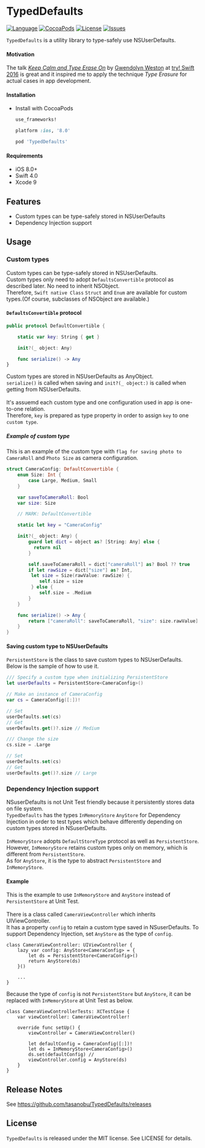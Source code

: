 TypedDefaults
===

[![Language](http://img.shields.io/badge/language-swift-brightgreen.svg?style=flat
)](https://developer.apple.com/swift)
[![CocoaPods](https://img.shields.io/cocoapods/v/TypedDefaults.svg)]()
[![License](http://img.shields.io/badge/license-MIT-lightgrey.svg?style=flat
)](http://mit-license.org)
[![Issues](https://img.shields.io/github/issues/tasanobu/TypedDefaults.svg?style=flat
)](https://github.com/tasanobu/TypedDefaults/issues?state=open)

`TypedDefaults` is a utility library to type-safely use NSUserDefaults.

#### Motivation
The talk *[Keep Calm and Type Erase On](https://realm.io/news/tryswift-gwendolyn-weston-type-erasure/)* by [Gwendolyn Weston](https://github.com/gwengrid) at [try! Swift 2016](http://www.tryswiftconf.com) is great and it inspired me to apply the technique *Type Erasure* for actual cases in app development.

#### Installation
- Install with CocoaPods

  ```ruby
  use_frameworks!

  platform :ios, '8.0'

  pod 'TypedDefaults'
  ```

#### Requirements
- iOS 8.0+
- Swift 4.0
- Xcode 9

## Features
- Custom types can be type-safely stored in NSUserDefaults
- Dependency Injection support

## Usage

### Custom types
Custom types can be type-safely stored in NSUserDefaults.<br/>
Custom types only need to adopt `DefaultsConvertible` protocol as described later. No need to inherit NSObject.<br/>
Therefore, `Swift native Class` `Struct` and `Enum` are available for custom types.(Of course, subclasses of NSObject are available.)  

#### `DefaultsConvertible` protocol
```swift
public protocol DefaultConvertible {

    static var key: String { get }

    init?(_ object: Any)

    func serialize() -> Any
}
```

Custom types are stored in NSUserDefaults as AnyObject.<br/>
`serialize()` is called when saving and `init?(_ object:)` is called when getting from NSUserDefaults.<br/>
<br/>
It's assuemd each custom type and one configuration used in app is one-to-one relation.<br/>
Therefore, `key` is prepared as type property in order to assign `key` to one `custom type`.

##### Example of custom type
This is an example of the custom type with `flag for saving photo to CameraRoll` and `Photo Size` as camera configuration.

```swift
struct CameraConfig: DefaultConvertible {
    enum Size: Int {
        case Large, Medium, Small
    }

    var saveToCameraRoll: Bool
    var size: Size

    // MARK: DefaultConvertible

    static let key = "CameraConfig"

    init?(_ object: Any) {
        guard let dict = object as? [String: Any] else {
          return nil
        }

        self.saveToCameraRoll = dict["cameraRoll"] as? Bool ?? true
        if let rawSize = dict["size"] as? Int,
         let size = Size(rawValue: rawSize) {
            self.size = size
         } else {
            self.size = .Medium
        }
    }

    func serialize() -> Any {
        return ["cameraRoll": saveToCameraRoll, "size": size.rawValue]
    }
}
```

#### Saving custom type to NSUserDefaults
`PersistentStore` is the class to save custom types to NSUserDefaults.<br/>
Below is the sample of how to use it.

```swift
/// Specify a custom type when initializing PersistentStore
let userDefaults = PersistentStore<CameraConfig>()

// Make an instance of CameraConfig
var cs = CameraConfig([:])!

// Set
userDefaults.set(cs)
// Get
userDefaults.get()?.size // Medium

/// Change the size
cs.size = .Large

// Set
userDefaults.set(cs)
// Get
userDefaults.get()?.size // Large
```

### Dependency Injection support
NSuserDefaults is not Unit Test friendly because it persistently stores data on file system.<br/>
`TypedDefaults` has the types `InMemoryStore` `AnyStore` for Dependency Injection in order to test types which behave differently depending on custom types stored in NSuserDefaults.<br/>
<br/>
`InMemoryStore` adopts `DefaultStoreType` protocol as well as `PersistentStore`. <br/>
However, `InMemoryStore` retains custom types only on memory, which is different from `PersistentStore`.<br/>
As for `AnyStore`, it is the type to abstract `PersistentStore` and `InMemoryStore`.

#### Example
This is the example to use `InMemoryStore` and `AnyStore` instead of `PersistentStore` at Unit Test.<br/>
<br/>
There is a class called `CameraViewController` which inherits UIViewController.<br/>
It has a property `config` to retain a custom type saved in NSuserDefaults. To support Dependency Injection, set `AnyStore` as the type of `config`.

```
class CameraViewController: UIViewController {
    lazy var config: AnyStore<CameraConfig> = {
        let ds = PersistentStore<CameraConfig>()
        return AnyStore(ds)
    }()

    ...
}
```

Because the type of `config` is not `PersistentStore` but `AnyStore`, it can be replaced with `InMemoryStore` at Unit Test as below.

```
class CameraViewControllerTests: XCTestCase {
    var viewController: CameraViewController!

    override func setUp() {
        viewController = CameraViewController()

        let defaultConfig = CameraConfig([:])!
        let ds = InMemoryStore<CameraConfig>()
        ds.set(defaultConfig) //
        viewController.config = AnyStore(ds)
    }
}
```

## Release Notes
See https://github.com/tasanobu/TypedDefaults/releases

## License
`TypedDefaults` is released under the MIT license. See LICENSE for details.
